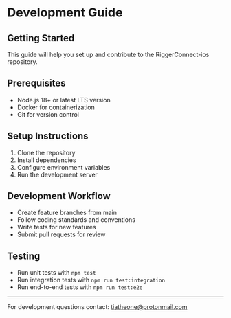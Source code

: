 # Development Guide

## Getting Started
This guide will help you set up and contribute to the RiggerConnect-ios repository.

## Prerequisites
- Node.js 18+ or latest LTS version
- Docker for containerization
- Git for version control

## Setup Instructions
1. Clone the repository
2. Install dependencies
3. Configure environment variables
4. Run the development server

## Development Workflow
- Create feature branches from main
- Follow coding standards and conventions
- Write tests for new features
- Submit pull requests for review

## Testing
- Run unit tests with `npm test`
- Run integration tests with `npm run test:integration`
- Run end-to-end tests with `npm run test:e2e`

---
For development questions contact: tiatheone@protonmail.com

